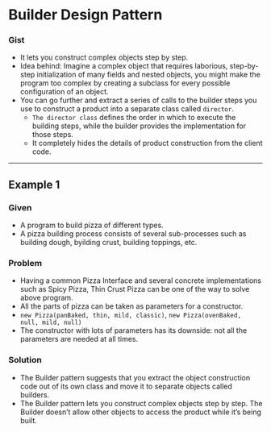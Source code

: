 # Builder Design Pattern

### Gist
- It lets you construct complex objects step by step.
- Idea behind: Imagine a complex object that requires laborious, step-by-step initialization of many fields and nested objects, you might make the program too complex by creating a subclass for every possible configuration of an object.
- You can go further and extract a series of calls to the builder steps you use to construct a product into a separate class called `director`. 
    - `The director class` defines the order in which to execute the building steps, while the builder provides the implementation for those steps.
    - It completely hides the details of product construction from the client code.
---

## Example 1

### Given 

- A program to build pizza of different types. 
- A pizza building process consists of several sub-processes such as
building dough, byilding crust, building toppings, etc. 

### Problem

- Having a common Pizza Interface and several concrete implementations such as Spicy Pizza, 
Thin Crust Pizza can be one of the way to solve above program.
- All the parts of pizza can be taken as parameters for a constructor.
- `new Pizza(panBaked, thin, mild, classic)`, `new Pizza(ovenBaked, null, mild, null)` 
- The constructor with lots of parameters has its downside: not all the parameters are needed at all times.

### Solution

- The Builder pattern suggests that you extract the object construction code out of its own class and move it to 
separate objects called builders.
- The Builder pattern lets you construct complex objects step by step. The Builder doesn’t allow other objects to 
access the product while it’s being built.